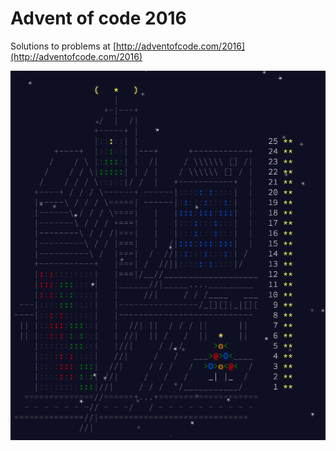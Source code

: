# Advent of code 2016

Solutions to problems at [http://adventofcode.com/2016](http://adventofcode.com/2016)

![](santa.gif)